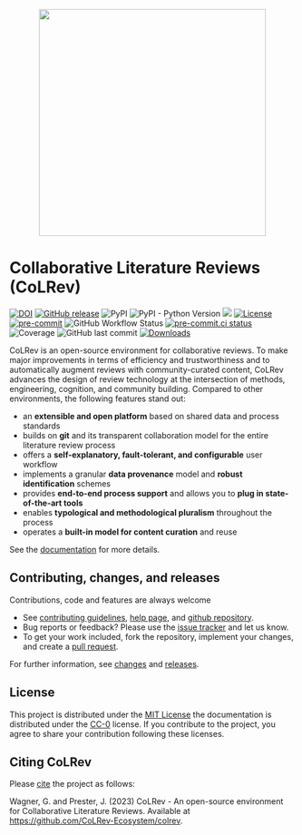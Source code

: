 <p align="center">
<img src="https://raw.githubusercontent.com/CoLRev-Ecosystem/colrev/main/docs/figures/logo_small.png" width="400">
</p>

# Collaborative Literature Reviews (CoLRev)

[![DOI](https://zenodo.org/badge/363073613.svg)](https://zenodo.org/badge/latestdoi/363073613)
[![GitHub release](https://img.shields.io/github/v/release/CoLRev-Ecosystem/colrev.svg)](https://github.com/CoLRev-Ecosystem/colrev/releases/)
![PyPI](https://img.shields.io/pypi/v/colrev)
![PyPI - Python Version](https://img.shields.io/pypi/pyversions/colrev)
[![](https://img.shields.io/badge/-documentation-green)](https://colrev.readthedocs.io/)
[![License](https://img.shields.io/github/license/CoLRev-Ecosystem/colrev.svg)](https://github.com/CoLRev-Ecosystem/colrev/releases/)
[![pre-commit](https://img.shields.io/badge/pre--commit-enabled-brightgreen?logo=pre-commit&logoColor=white)](https://github.com/pre-commit/pre-commit)
![GitHub Workflow Status](https://img.shields.io/github/actions/workflow/status/CoLRev-Ecosystem/colrev/tests.yml)
[![pre-commit.ci status](https://results.pre-commit.ci/badge/github/CoLRev-Ecosystem/colrev/main.svg)](https://results.pre-commit.ci/latest/github/CoLRev-Ecosystem/colrev/main)
![Coverage](https://raw.githubusercontent.com/CoLRev-Ecosystem/colrev/main/coverage.svg)
![GitHub last commit](https://img.shields.io/github/last-commit/CoLRev-Ecosystem/colrev)
[![Downloads](https://static.pepy.tech/badge/colrev/month)](https://pepy.tech/project/colrev)

CoLRev is an open-source environment for collaborative reviews.
To make major improvements in terms of efficiency and trustworthiness and to automatically augment reviews with community-curated content, CoLRev advances the design of review technology at the intersection of methods, engineering, cognition, and community building.
Compared to other environments, the following features stand out:

- an **extensible and open platform** based on shared data and process standards
- builds on **git** and its transparent collaboration model for the entire literature review process
- offers a **self-explanatory, fault-tolerant, and configurable** user workflow
- implements a granular **data provenance** model and **robust identification** schemes
- provides **end-to-end process support** and allows you to **plug in state-of-the-art tools**
- enables **typological and methodological pluralism** throughout the process
- operates a **built-in model for content curation** and reuse

See the [documentation](https://colrev.readthedocs.io/en/latest/) for more details.

## Contributing, changes, and releases

Contributions, code and features are always welcome

- See [contributing guidelines](CONTRIBUTING.md), [help page](docs/build/user_resources/help.html), and [github repository](https://github.com/CoLRev-Ecosystem/colrev).
- Bug reports or feedback? Please use the [issue tracker](https://github.com/CoLRev-Ecosystem/colrev/issues) and let us know.
- To get your work included, fork the repository, implement your changes, and create a [pull request](https://docs.github.com/en/github/collaborating-with-issues-and-pull-requests/proposing-changes-to-your-work-with-pull-requests/about-pull-requests).

For further information, see [changes](CHANGELOG.md) and [releases](https://github.com/CoLRev-Ecosystem/colrev/releases).

## License

This project is distributed under the [MIT License](LICENSE) the documentation is distributed under the [CC-0](https://creativecommons.org/publicdomain/zero/1.0/) license.
If you contribute to the project, you agree to share your contribution following these licenses.

## Citing CoLRev

Please [cite](docs/_static/colrev_citation.bib) the project as follows:

Wagner, G. and Prester, J. (2023) CoLRev - An open-source environment for Collaborative Literature Reviews. Available at https://github.com/CoLRev-Ecosystem/colrev.
